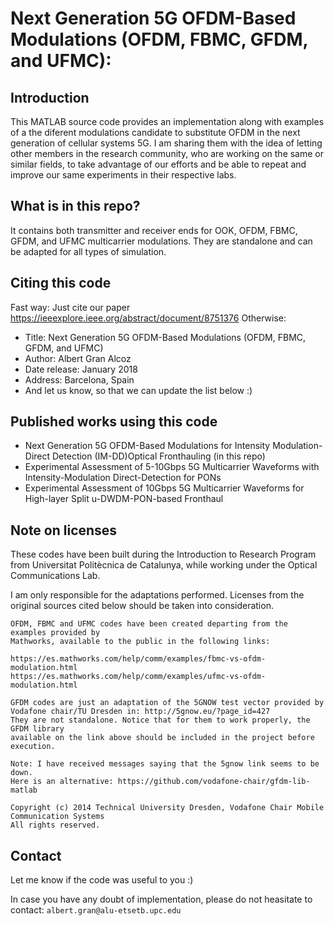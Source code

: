 
# Next Generation 5G OFDM-Based Modulations (OFDM, FBMC, GFDM, and UFMC):

 ## Introduction
 This MATLAB source code provides an implementation along with examples
 of a the diferent modulations candidate to substitute OFDM in the next 
 generation of cellular systems 5G. I am sharing them with the idea of 
 letting other members in the research community, who are working on the 
 same or similar fields, to take advantage of our efforts and be able to 
 repeat and improve our same experiments in their respective labs. 

 ## What is in this repo?
 It contains both transmitter and receiver ends for OOK, OFDM, FBMC, GFDM,
 and UFMC multicarrier modulations. They are standalone and can be adapted 
 for all types of simulation.

 ## Citing this code
 Fast way: Just cite our paper https://ieeexplore.ieee.org/abstract/document/8751376
 Otherwise:
 - Title: Next Generation 5G OFDM-Based Modulations (OFDM, FBMC, GFDM, and UFMC)
 - Author: Albert Gran Alcoz
 - Date release: January 2018
 - Address: Barcelona, Spain
 - And let us know, so that we can update the list below :)

 ## Published works using this code
 - Next Generation 5G OFDM-Based Modulations for Intensity Modulation-Direct Detection (IM-DD)Optical Fronthauling (in this repo)
 - Experimental Assessment of 5-10Gbps 5G Multicarrier Waveforms with Intensity-Modulation Direct-Detection for PONs
 - Experimental Assessment of 10Gbps 5G Multicarrier Waveforms for High-layer Split u-DWDM-PON-based Fronthaul 

 ## Note on licenses
 These codes have been built during the Introduction to Research Program from Universitat Politècnica
 de Catalunya, while working under the Optical Communications Lab. 

 I am only responsible for the adaptations performed. Licenses from the original 
 sources cited below should be taken into consideration. 

	OFDM, FBMC and UFMC codes have been created departing from the examples provided by 
	Mathworks, available to the public in the following links: 

	https://es.mathworks.com/help/comm/examples/fbmc-vs-ofdm-modulation.html
	https://es.mathworks.com/help/comm/examples/ufmc-vs-ofdm-modulation.html

	GFDM codes are just an adaptation of the 5GNOW test vector provided by
	Vodafone chair/TU Dresden in: http://5gnow.eu/?page_id=427
	They are not standalone. Notice that for them to work properly, the GFDM library 
	available on the link above should be included in the project before execution.
	
	Note: I have received messages saying that the 5gnow link seems to be down. 
	Here is an alternative: https://github.com/vodafone-chair/gfdm-lib-matlab
 
	Copyright (c) 2014 Technical University Dresden, Vodafone Chair Mobile Communication Systems
	All rights reserved.

 ## Contact
 Let me know if the code was useful to you :)

 In case you have any doubt of implementation, please do not heasitate to contact:
 `albert.gran@alu-etsetb.upc.edu`
